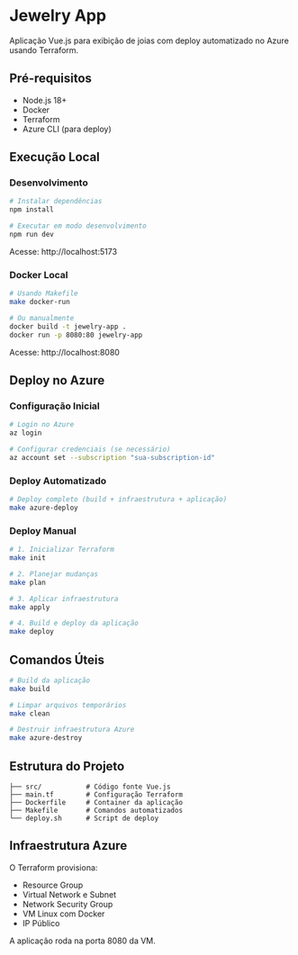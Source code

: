 # Jewelry App

Aplicação Vue.js para exibição de joias com deploy automatizado no Azure usando Terraform.

## Pré-requisitos

- Node.js 18+
- Docker
- Terraform
- Azure CLI (para deploy)

## Execução Local

### Desenvolvimento
```bash
# Instalar dependências
npm install

# Executar em modo desenvolvimento
npm run dev
```
Acesse: http://localhost:5173

### Docker Local
```bash
# Usando Makefile
make docker-run

# Ou manualmente
docker build -t jewelry-app .
docker run -p 8080:80 jewelry-app
```
Acesse: http://localhost:8080

## Deploy no Azure

### Configuração Inicial
```bash
# Login no Azure
az login

# Configurar credenciais (se necessário)
az account set --subscription "sua-subscription-id"
```

### Deploy Automatizado
```bash
# Deploy completo (build + infraestrutura + aplicação)
make azure-deploy
```

### Deploy Manual
```bash
# 1. Inicializar Terraform
make init

# 2. Planejar mudanças
make plan

# 3. Aplicar infraestrutura
make apply

# 4. Build e deploy da aplicação
make deploy
```

## Comandos Úteis

```bash
# Build da aplicação
make build

# Limpar arquivos temporários
make clean

# Destruir infraestrutura Azure
make azure-destroy
```

## Estrutura do Projeto

```
├── src/           # Código fonte Vue.js
├── main.tf        # Configuração Terraform
├── Dockerfile     # Container da aplicação
├── Makefile       # Comandos automatizados
└── deploy.sh      # Script de deploy
```

## Infraestrutura Azure

O Terraform provisiona:
- Resource Group
- Virtual Network e Subnet
- Network Security Group
- VM Linux com Docker
- IP Público

A aplicação roda na porta 8080 da VM.
